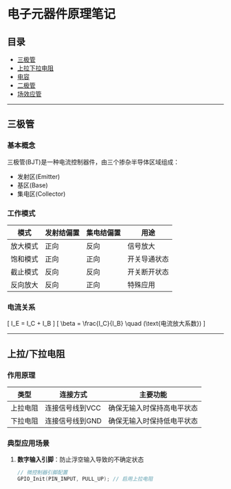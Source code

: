 # 电子元器件原理笔记

## 目录
- [三极管](#三极管)
- [上拉下拉电阻](#上拉下拉电阻)
- [电容](#电容)
- [二极管](#二极管)
- [场效应管](#场效应管)

---

## <a id="三极管"></a>三极管
### 基本概念
三极管(BJT)是一种电流控制器件，由三个掺杂半导体区域组成：
- 发射区(Emitter)
- 基区(Base)
- 集电区(Collector)

### 工作模式
| 模式       | 发射结偏置 | 集电结偏置 | 用途               |
|------------|------------|------------|--------------------|
| 放大模式   | 正向       | 反向       | 信号放大           |
| 饱和模式   | 正向       | 正向       | 开关导通状态       |
| 截止模式   | 反向       | 反向       | 开关断开状态       |
| 反向放大   | 反向       | 正向       | 特殊应用           |

### 电流关系
\[ I_E = I_C + I_B \]
\[ \beta = \frac{I_C}{I_B} \quad (\text{电流放大系数}) \]

---

## <a id="上拉下拉电阻"></a>上拉/下拉电阻
### 作用原理
| 类型       | 连接方式         | 主要功能                     |
|------------|------------------|------------------------------|
| 上拉电阻   | 连接信号线到VCC  | 确保无输入时保持高电平状态   |
| 下拉电阻   | 连接信号线到GND  | 确保无输入时保持低电平状态   |

### 典型应用场景
1. **数字输入引脚**：防止浮空输入导致的不确定状态
   ```c
   // 微控制器引脚配置
   GPIO_Init(PIN_INPUT, PULL_UP); // 启用上拉电阻